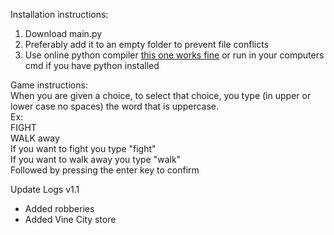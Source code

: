 Installation instructions:
1. Download main.py
2. Preferably add it to an empty folder to prevent file conflicts
3. Use online python compiler [this one works fine](https://www.online-python.com/) or run in your computers cmd if you have python installed

Game instructions:  
When you are given a choice, to select that choice, you type (in upper or lower case no spaces) the word that is uppercase.  
Ex:  
FIGHT  
WALK away  
If you want to fight you type "fight"  
If you want to walk away you type "walk"  
Followed by pressing the enter key to confirm  

Update Logs
v1.1
- Added robberies
- Added Vine City store  
